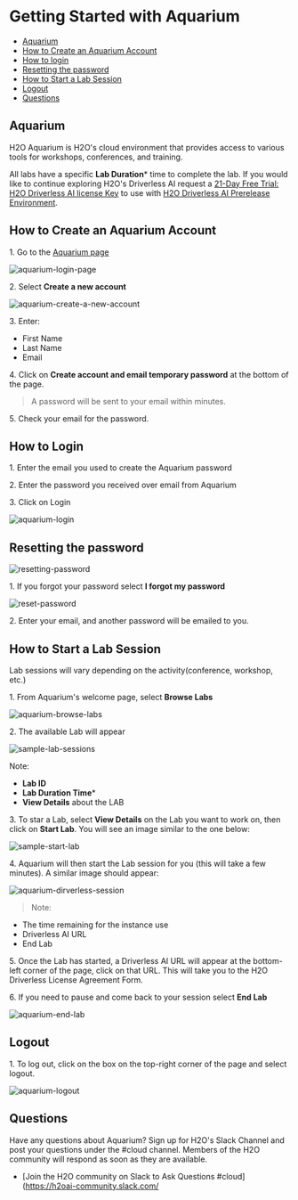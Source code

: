 
# Getting Started with Aquarium

- [Aquarium](#aquarium)
- [How to Create an Aquarium Account](#how-to-create-an-aquarium-account)
- [How to login](#how-to-login)
- [Resetting the password ](#resetting-the-password)
- [How to Start a Lab Session](#how-to-start-a-lab-session)
- [Logout](#logout)
- [Questions](#questions)

## Aquarium

H2O Aquarium is H2O's cloud environment that provides access to various tools for workshops, conferences, and training.

All labs have a specific **Lab Duration*** time to complete the lab. If you would like to continue exploring H2O's Driverless AI request a [21-Day Free Trial: H2O Driverless AI license Key](https://www.h2o.ai/products/h2o-driverless-ai/) to use with [H2O Driverless AI Prerelease Environment](http://prerelease.h2o.ai/).

## How to Create an Aquarium Account

1\. Go to the [Aquarium page](http://aquarium.h2o.ai/login)

![aquarium-login-page](assets/aquarium-login-page.jpg)

2\. Select **Create a new account**

![aquarium-create-a-new-account](assets/aquarium-create-a-new-account.jpg)

3\. Enter:

 - First Name
 - Last Name
 - Email

4\. Click on **Create account and email temporary password** at the bottom of the page.

 > A password will be sent to your email within minutes.

5\. Check your email for the password.

## How to Login

1\. Enter the email you used to create the Aquarium password

2\. Enter the password you received over email from Aquarium

3\. Click on Login

![aquarium-login](assets/aquarium-login.jpg)

## Resetting the password 

![resetting-password](assets/resetting-password.jpg)

1\. If you forgot your password select **I forgot my password**

![reset-password](assets/reset-password.jpg)

2\. Enter your email, and another password will be emailed to you.

## How to Start a Lab Session

Lab sessions will vary depending on the activity(conference, workshop, etc.)

1\. From Aquarium's welcome page, select **Browse Labs**

![aquarium-browse-labs](assets/aquarium-browse-labs.jpg)

2\. The available Lab will appear

![sample-lab-sessions](assets/sample-lab-sessions.jpg)

Note: 
 - **Lab ID**
 - **Lab Duration Time*** 
 - **View Details** about the LAB

3\. To star a Lab, select **View Details** on the Lab you want to work on, then click on **Start Lab**. You will see an image similar to the one below:

![sample-start-lab](assets/sample-start-lab.jpg)


4\. Aquarium will then start the Lab session for you (this will take a few minutes). A similar image should appear:

![aquarium-dirverless-session](assets/aquarium-driverless-session.jpg)

> Note:

 - The time remaining for the instance use
 - Driverless AI URL
 - End Lab 

5\. Once the Lab has started, a Driverless AI URL will appear at the bottom-left corner of the page, click on that URL. This will take you to the H2O Driverless License Agreement Form. 

6\. If you need to pause and come back to your session select **End Lab**

![aquarium-end-lab](assets/aquarium-end-lab.jpg)


## Logout

1\. To log out, click on the box on the top-right corner of the page and select logout.

![aquarium-logout](assets/aquarium-logout.jpg) 

## Questions

Have any questions about Aquarium? Sign up for H2O's Slack Channel and post your questions under the #cloud channel. Members of the H2O community will respond as soon as they are available.

- [Join the H2O community on Slack to Ask Questions #cloud](https://h2oai-community.slack.com/




